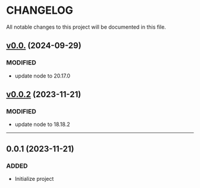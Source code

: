 # CHANGELOG

All notable changes to this project will be documented in this file.

## [v0.0.][v0.0.3] (2024-09-29)

### MODIFIED

- update node to 20.17.0

## [v0.0.2][v0.0.2] (2023-11-21)

### MODIFIED

- update node to 18.18.2

---

## 0.0.1 (2023-11-21)

### ADDED

- Initialize project

[v0.0.2]: https://github.com/chanhi2000/vuepress-deploy/compare/v0.0.1...v0.0.2
[v0.0.3]: https://github.com/chanhi2000/vuepress-deploy/compare/v0.0.2...v0.0.3
